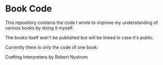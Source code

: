 # Book Code
This repository contains the code I wrote to improve my understanding of various books by doing it myself.

The books itself won't be published but will be linked in case it's public.

Currently there is only the code of one book:

Crafting Interpreters by Robert Nystrom